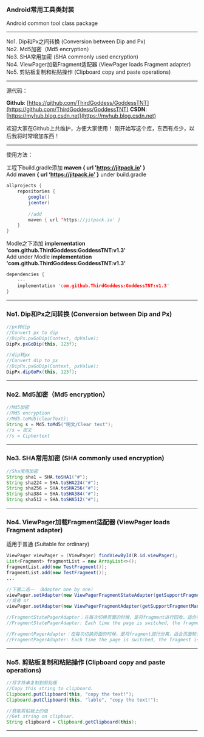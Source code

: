 ### Android常用工具类封装

Android common tool class package

---

No1. Dip和Px之间转换 (Conversion between Dip and Px)<br>
No2. Md5加密（Md5 encryption）<br>
No3. SHA常用加密 (SHA commonly used encryption)<br>
No4. ViewPager加载Fragment适配器 (ViewPager loads Fragment adapter)<br>
No5. 剪贴板复制和粘贴操作 (Clipboard copy and paste operations)<br>

---
源代码：

**Github**: [https://github.com/ThirdGoddess/GoddessTNT](https://github.com/ThirdGoddess/GoddessTNT)
**CSDN**: [https://myhub.blog.csdn.net](https://myhub.blog.csdn.net)

欢迎大家在Github上共维护，方便大家使用！
刚开始写这个库，东西有点少，以后我将时常增加东西！

---
使用方法：

工程下build.gradle添加 **maven { url 'https://jitpack.io' }**<br>
Add **maven { url ‘https://jitpack.io’ }** under build.gradle<br>
```java
allprojects {
    repositories {
        google()
        jcenter(
        
		//add
        maven { url 'https://jitpack.io' }
    }
}
```

Modle之下添加 **implementation 'com.github.ThirdGoddess:GoddessTNT:v1.3'**<br>
Add under Modle **implementation 'com.github.ThirdGoddess:GoddessTNT:v1.3'**<br>

```cpp
dependencies {
    ···
    implementation 'com.github.ThirdGoddess:GoddessTNT:v1.3'
}

```

---
### No1. Dip和Px之间转换 (Conversion between Dip and Px)

```java
//px转dip
//Convert px to dip
//DipPx.pxGoDip(Context, dpValue);
DipPx.pxGoDip(this, 123f);

//dip转px
//Convert dip to px
//DipPx.pxGoDip(Context, pxValue);
DipPx.dipGoPx(this, 123f);
```
---
### No2. Md5加密（Md5 encryption）

```java
//Md5加密
//Md5 encryption
//Md5.toMd5(clearText);
String s = Md5.toMd5("明文/Clear text");
//s = 密文
//s = Ciphertext
```
---
### No3. SHA常用加密 (SHA commonly used encryption)

```java
//Sha常用加密
String sha1 = SHA.toSHA1("#");
String sha224 = SHA.toSHA224("#");
String sha256 = SHA.toSHA256("#");
String sha384 = SHA.toSHA384("#");
String sha512 = SHA.toSHA512("#");
```

---
### No4. ViewPager加载Fragment适配器 (ViewPager loads Fragment adapter) <br>
适用于普通 (Suitable for ordinary) <br>

```java
ViewPager viewPager = (ViewPager) findViewById(R.id.viewPager);
List<Fragment> fragmentList = new ArrayList<>();
fragmentList.add(new TestFragment());
fragmentList.add(new TestFragment());
...

//下面二选一 （Adapter one by one）
viewPager.setAdapter(new ViewPagerFragmentStateAdapter(getSupportFragmentManager(), fragmentList));
//或者 or
viewPager.setAdapter(new ViewPagerFragmentAdapter(getSupportFragmentManager(), fragmentList));

//FragmentStatePagerAdapter：在每次切换页面的时候，是将fragment进行回收，适合页面较多的fragment使用，这样就不会消耗更多的内存。
//FragmentStatePagerAdapter: Each time the page is switched, the fragment is recycled, which is suitable for the fragment with more pages, so that it does not consume more memory.

//FragmentPagerAdapter：在每次切换页面的时候，是将fragment进行分离，适合页面较少的fragment使用以保存一些内存，对系统内存不会有太大影响。
//FragmentPagerAdapter: Each time the page is switched, the fragment is separated, and the fragment is used for a small number of pages to save some memory, which does not have much impact on system memory.
```

---
### No5. 剪贴板复制和粘贴操作 (Clipboard copy and paste operations)

```java
//将字符串复制到剪贴板
//Copy this string to clipboard.
Clipboard.putClipboard(this, "copy the text!");
Clipboard.putClipboard(this, "lable", "copy the text!");

//获取剪贴板上的值
//Get string on clipboar.
String clipboard = Clipboard.getClipboard(this);
```

---
